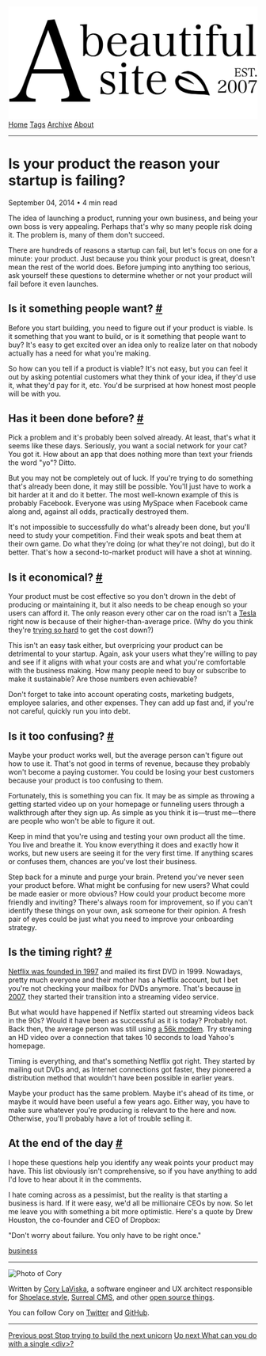 <a href="../../index.html" class="header-link"><img src="../../images/logos/wordmark.svg" alt="A Beautiful Site" class="wordmark" /></a> <a href="../../index.html" class="nav-item">Home</a> <a href="../../tags/index.html" class="nav-item">Tags</a> <a href="../index.html" class="nav-item">Archive</a> <a href="../../about/index.html" class="nav-item">About</a>

------------------------------------------------------------------------

Is your product the reason your startup is failing?
===================================================

September 04, 2014 • 4 min read

The idea of launching a product, running your own business, and being your own boss is very appealing. Perhaps that's why so many people risk doing it. The problem is, many of them don't succeed.

There are hundreds of reasons a startup can fail, but let's focus on one for a minute: your product. Just because you think your product is great, doesn't mean the rest of the world does. Before jumping into anything too serious, ask yourself these questions to determine whether or not your product will fail before it even launches.

Is it something people want? <a href="#is-it-something-people-want%3F" class="direct-link">#</a>
------------------------------------------------------------------------------------------------

Before you start building, you need to figure out if your product is viable. Is it something that you want to build, or is it something that people want to buy? It's easy to get excited over an idea only to realize later on that nobody actually has a need for what you're making.

So how can you tell if a product is viable? It's not easy, but you can feel it out by asking potential customers what they think of your idea, if they'd use it, what they'd pay for it, etc. You'd be surprised at how honest most people will be with you.

Has it been done before? <a href="#has-it-been-done-before%3F" class="direct-link">#</a>
----------------------------------------------------------------------------------------

Pick a problem and it's probably been solved already. At least, that's what it seems like these days. Seriously, you want a social network for your cat? You got it. How about an app that does nothing more than text your friends the word "yo"? Ditto.

But you may not be completely out of luck. If you're trying to do something that's already been done, it may still be possible. You'll just have to work a bit harder at it and do it better. The most well-known example of this is probably Facebook. Everyone was using MySpace when Facebook came along and, against all odds, practically destroyed them.

It's not impossible to successfully do what's already been done, but you'll need to study your competition. Find their weak spots and beat them at their own game. Do what they're doing (or what they're not doing), but do it better. That's how a second-to-market product will have a shot at winning.

Is it economical? <a href="#is-it-economical%3F" class="direct-link">#</a>
--------------------------------------------------------------------------

Your product must be cost effective so you don't drown in the debt of producing or maintaining it, but it also needs to be cheap enough so your users can afford it. The only reason every other car on the road isn't a [Tesla](http://www.teslamotors.com/) right now is because of their higher-than-average price. (Why do you think they're [trying so hard](http://www.forbes.com/sites/gregorymcneal/2014/07/16/a-35000-tesla-model-iii-is-coming-in-2017/) to get the cost down?)

This isn't an easy task either, but overpricing your product can be detrimental to your startup. Again, ask your users what they're willing to pay and see if it aligns with what your costs are and what you're comfortable with the business making. How many people need to buy or subscribe to make it sustainable? Are those numbers even achievable?

Don't forget to take into account operating costs, marketing budgets, employee salaries, and other expenses. They can add up fast and, if you're not careful, quickly run you into debt.

Is it too confusing? <a href="#is-it-too-confusing%3F" class="direct-link">#</a>
--------------------------------------------------------------------------------

Maybe your product works well, but the average person can't figure out how to use it. That's not good in terms of revenue, because they probably won't become a paying customer. You could be losing your best customers because your product is too confusing to them.

Fortunately, this is something you can fix. It may be as simple as throwing a getting started video up on your homepage or funneling users through a walkthrough after they sign up. As simple as you think it is—trust me—there are people who won't be able to figure it out.

Keep in mind that you're using and testing your own product all the time. You live and breathe it. You know everything it does and exactly how it works, but new users are seeing it for the very first time. If anything scares or confuses them, chances are you've lost their business.

Step back for a minute and purge your brain. Pretend you've never seen your product before. What might be confusing for new users? What could be made easier or more obvious? How could your product become more friendly and inviting? There's always room for improvement, so if you can't identify these things on your own, ask someone for their opinion. A fresh pair of eyes could be just what you need to improve your onboarding strategy.

Is the timing right? <a href="#is-the-timing-right%3F" class="direct-link">#</a>
--------------------------------------------------------------------------------

[Netflix was founded in 1997](https://pr.netflix.com/WebClient/loginPageSalesNetWorksAction.do?contentGroupId=10477) and mailed its first DVD in 1999. Nowadays, pretty much everyone and their mother has a Netflix account, but I bet you're not checking your mailbox for DVDs anymore. That's because [in 2007](http://www.nytimes.com/2007/01/16/technology/16netflix.html), they started their transition into a streaming video service.

But what would have happened if Netflix started out streaming videos back in the 90s? Would it have been as successful as it is today? Probably not. Back then, the average person was still using [a 56k modem](http://en.wikipedia.org/wiki/56_kbit/s_modem). Try streaming an HD video over a connection that takes 10 seconds to load Yahoo's homepage.

Timing is everything, and that's something Netflix got right. They started by mailing out DVDs and, as Internet connections got faster, they pioneered a distribution method that wouldn't have been possible in earlier years.

Maybe your product has the same problem. Maybe it's ahead of its time, or maybe it would have been useful a few years ago. Either way, you have to make sure whatever you're producing is relevant to the here and now. Otherwise, you'll probably have a lot of trouble selling it.

At the end of the day <a href="#at-the-end-of-the-day" class="direct-link">#</a>
--------------------------------------------------------------------------------

I hope these questions help you identify any weak points your product may have. This list obviously isn't comprehensive, so if you have anything to add I'd love to hear about it in the comments.

I hate coming across as a pessimist, but the reality is that starting a business is hard. If it were easy, we'd all be millionaire CEOs by now. So let me leave you with something a bit more optimistic. Here's a quote by Drew Houston, the co-founder and CEO of Dropbox:

"Don't worry about failure. You only have to be right once."

<a href="../../tags/business/index.html" class="post-tag">business</a>

------------------------------------------------------------------------

<img src="http://0.gravatar.com/avatar/bf1b3b95fd5b096a3592247c29667b33?s=512" alt="Photo of Cory" class="avatar avatar-small" />

Written by [Cory LaViska](../../index-4.html), a software engineer and UX architect responsible for [Shoelace.style](https://shoelace.style/), [Surreal CMS](https://www.surrealcms.com/), and other [open source things](https://github.com/claviska).

You can follow Cory on [Twitter](https://twitter.com/bgooonz) and [GitHub](https://github.com/claviska).

------------------------------------------------------------------------

<a href="../stop-trying-to-build-the-next-unicorn/index.html" class="post-nav-previous"><span class="small">Previous post</span> Stop trying to build the next unicorn</a> <a href="../what-can-you-do-with-a-single-div/index.html" class="post-nav-next"><span class="small">Up next</span> What can you do with a single &lt;div&gt;?</a>
